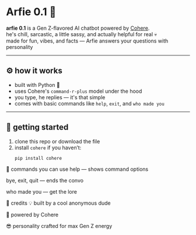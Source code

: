 # Arfie 0.1 🤖

**arfie 0.1** is a Gen Z-flavored AI chatbot powered by [Cohere](https://cohere.com).  
he's chill, sarcastic, a little sassy, and actually helpful for real 💀  
made for fun, vibes, and facts — Arfie answers your questions with personality

---

## ⚙️ how it works
- built with Python 🐍
- uses Cohere's `command-r-plus` model under the hood
- you type, he replies — it's that simple
- comes with basic commands like `help`, `exit`, and `who made you`

---

## 🚀 getting started

1. clone this repo or download the file  
2. install `cohere` if you haven’t:
   ```bash
   pip install cohere

   
🧠 commands you can use
help — shows command options

bye, exit, quit — ends the convo

who made you — get the lore


🙏 credits
💡 built by a cool anonymous dude

🧠 powered by Cohere

😎 personality crafted for max Gen Z energy
